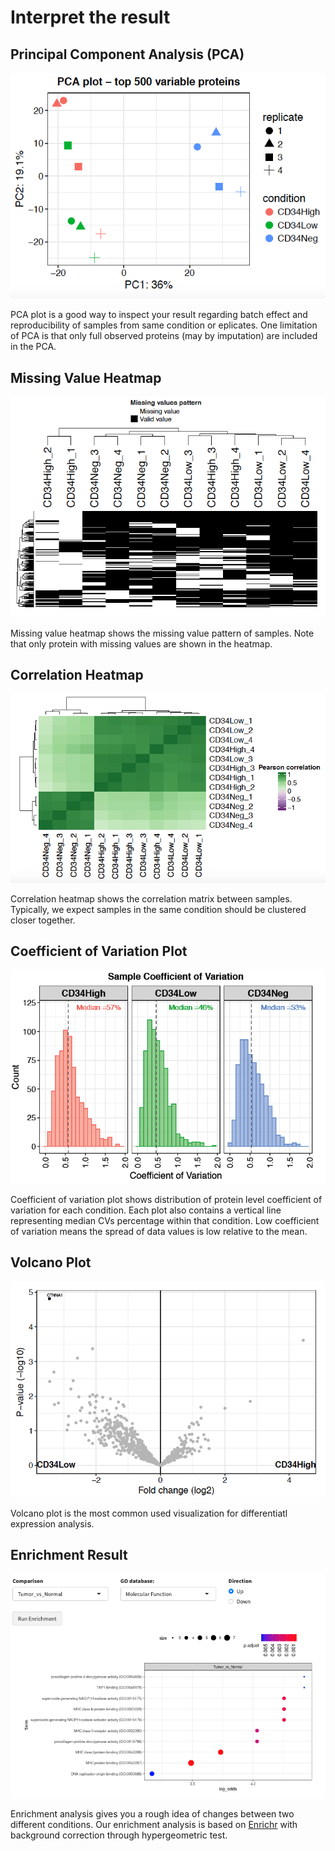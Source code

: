 # Interpret the result

## Principal Component Analysis (PCA)

![PCA Plot](Images/PCA_plot.png)

PCA plot is a good way to inspect your result regarding batch effect and reproducibility of samples from same condition or eplicates. One limitation of PCA is that only full observed proteins (may by imputation) are included in the PCA.  

## Missing Value Heatmap

![Missing Value Heatmap](Images/missing_heatmap.png)

Missing value heatmap shows the missing value pattern of samples. Note that only protein with missing values are shown in the heatmap.

## Correlation Heatmap

![Correlation Plot](Images/correlation_plot.png)

Correlation heatmap shows the correlation matrix between samples. Typically, we expect samples in the same condition should be clustered closer together.

## Coefficient of Variation Plot

![CV plot](Images/CV_plot.png)

Coefficient of variation plot shows distribution of protein level coefficient of variation for each condition. Each plot also contains a vertical line representing median CVs percentage within that condition. Low coefficient of variation means the spread of data values is low relative to the mean.

## Volcano Plot

![Volcano Plot](Images/volcano_plot.png)

Volcano plot is the most common used visualization for differentiatl expression analysis.

## Enrichment Result

![Enrichment Plot](TMT-tutorial/GO_term.png)

Enrichment analysis gives you a rough idea of changes between two different conditions. Our enrichment analysis is based on [Enrichr](https://maayanlab.cloud/Enrichr/) with background correction through hypergeometric test.

